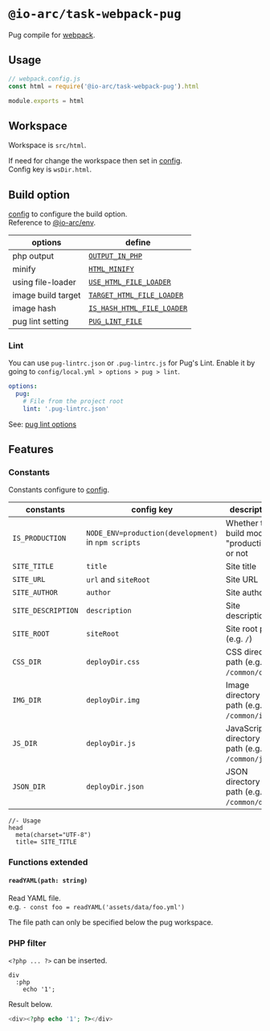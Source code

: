 # `@io-arc/task-webpack-pug`

Pug compile for [webpack](https://webpack.js.org/).

## Usage

```typescript
// webpack.config.js
const html = require('@io-arc/task-webpack-pug').html

module.exports = html
```

## Workspace

Workspace is `src/html`.

If need for change the workspace then set in [config](https://www.npmjs.com/package/node-config).  
Config key is `wsDir.html`.

## Build option

[config](https://www.npmjs.com/package/node-config) to configure the build option.  
Reference to [@io-arc/env](https://github.com/io-arc/io-arc/tree/master/packages/env).

| options            | define                                                                                                            |
| ------------------ | ----------------------------------------------------------------------------------------------------------------- |
| php output         | [`OUTPUT_IN_PHP`](https://github.com/io-arc/io-arc/tree/master/packages/env#output_in_php)                        |
| minify             | [`HTML_MINIFY`](https://github.com/io-arc/io-arc/tree/master/packages/env#html_minify)                            |
| using file-loader  | [`USE_HTML_FILE_LOADER`](https://github.com/io-arc/io-arc/tree/master/packages/env#use_html_file_loader)          |
| image build target | [`TARGET_HTML_FILE_LOADER`](https://github.com/io-arc/io-arc/tree/master/packages/env#target_html_file_loader)    |
| image hash         | [`IS_HASH_HTML_FILE_LOADER`](https://github.com/io-arc/io-arc/tree/master/packages/env#uis_hash_html_file_loader) |
| pug lint setting   | [`PUG_LINT_FILE`](https://github.com/io-arc/io-arc/tree/master/packages/env#pug_lint_file)                        |

### Lint

You can use `pug-lintrc.json` or `.pug-lintrc.js` for Pug's Lint.
Enable it by going to `config/local.yml > options > pug > lint`.

```yaml
options:
  pug:
    # File from the project root
    lint: '.pug-lintrc.json'
```

See: [pug lint options](https://github.com/pugjs/pug-lint#configuration-file)

## Features

### Constants

Constants configure to [config](https://www.npmjs.com/package/node-config).

| constants          | config key                                          | description                                   | @io-arc/env                                                                                        |
| ------------------ | --------------------------------------------------- | --------------------------------------------- | -------------------------------------------------------------------------------------------------- |
| `IS_PRODUCTION`    | `NODE_ENV=production(development)` in `npm scripts` | Whether the build mode is "production" or not |                                                                                                    |
| `SITE_TITLE`       | `title`                                             | Site title                                    | [`SITE_TITLE`](https://github.com/io-arc/io-arc/tree/master/packages/env#site_title)               |
| `SITE_URL`         | `url` and `siteRoot`                                | Site URL                                      | [`SITE_URL`](https://github.com/io-arc/io-arc/tree/master/packages/env#site_url)                   |
| `SITE_AUTHOR`      | `author`                                            | Site author                                   | [`SITE_AUTHOR`](https://github.com/io-arc/io-arc/tree/master/packages/env#site_author)             |
| `SITE_DESCRIPTION` | `description`                                       | Site description                              | [`SITE_DESCRIPTION`](https://github.com/io-arc/io-arc/tree/master/packages/env#site_description)   |
| `SITE_ROOT`        | `siteRoot`                                          | Site root path (e.g. `/`)                     | [`SITE_ROOT`](https://github.com/io-arc/io-arc/tree/master/packages/env#site_root)                 |
| `CSS_DIR`          | `deployDir.css`                                     | CSS directory path (e.g. `/common/css`)       | [`OUTPUT_CSS_ARRAY`](https://github.com/io-arc/io-arc/tree/master/packages/env#output_css_array)   |
| `IMG_DIR`          | `deployDir.img`                                     | Image directory path (e.g. `/common/img`)     | [`OUTPUT_IMG_ARRAY`](https://github.com/io-arc/io-arc/tree/master/packages/env#output_img_array)   |
| `JS_DIR`           | `deployDir.js`                                      | JavaScript directory path (e.g. `/common/js`) | [`OUTPUT_JS_ARRAY`](https://github.com/io-arc/io-arc/tree/master/packages/env#output_js_array)     |
| `JSON_DIR`         | `deployDir.json`                                    | JSON directory path (e.g. `/common/data`)     | [`OUTPUT_JSON_ARRAY`](https://github.com/io-arc/io-arc/tree/master/packages/env#output_json_array) |

```pug
//- Usage
head
  meta(charset="UTF-8")
  title= SITE_TITLE
```

### Functions extended

#### `readYAML(path: string)`

Read YAML file.  
e.g. `- const foo = readYAML('assets/data/foo.yml')`

The file path can only be specified below the pug workspace.

### PHP filter

`<?php ... ?>` can be inserted.

```pug
div
  :php
    echo '1';
```

Result below.

```php
<div><?php echo '1'; ?></div>
```
